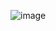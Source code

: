 

![image](https://github.com/Deepak-cell311/Netflix-clone-website/assets/133989782/b95e67fb-8387-4874-ad6d-222ca51d3aa0)
